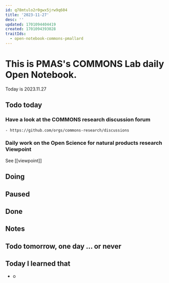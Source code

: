 ```yaml
---
id: q78mtulo2r0gwx5jrw9q604
title: '2023-11-27'
desc: ''
updated: 1701094404419
created: 1701094393028
traitIds:
  - open-notebook-commons-pmallard
---
```


# This is PMAS's COMMONS Lab daily Open Notebook.

Today is 2023.11.27

## Todo today

### Have a look at the COMMONS research discussion forum
    - https://github.com/orgs/commons-research/discussions

### Daily work on the Open Science for natural products research Viewpoint

See [[viewpoint]]



###
###

## Doing

## Paused

## Done

## Notes

## Todo tomorrow, one day ... or never 


###
###


## Today I learned that

- o